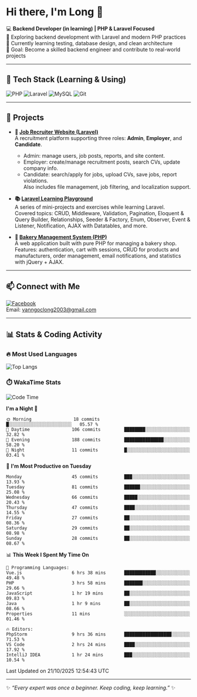 # Hi there, I'm Long 👋

💻 **Backend Developer (in learning) | PHP & Laravel Focused**  
🚀 Exploring backend development with Laravel and modern PHP practices  
🌱 Currently learning testing, database design, and clean architecture  
🎯 Goal: Become a skilled backend engineer and contribute to real-world projects  

---

## 🔧 Tech Stack (Learning & Using)
![PHP](https://img.shields.io/badge/PHP-777BB4?style=for-the-badge&logo=php&logoColor=white)
![Laravel](https://img.shields.io/badge/Laravel-FF2D20?style=for-the-badge&logo=laravel&logoColor=white)
![MySQL](https://img.shields.io/badge/MySQL-005C84?style=for-the-badge&logo=mysql&logoColor=white)
![Git](https://img.shields.io/badge/Git-F05032?style=for-the-badge&logo=git&logoColor=white)

---

## 🚀 Projects

- **💼 [Job Recruiter Website (Laravel)](https://github.com/ngoclong712/web_moi_gioi_viec_lam)**  
  A recruitment platform supporting three roles: **Admin**, **Employer**, and **Candidate**.  
  - Admin: manage users, job posts, reports, and site content.  
  - Employer: create/manage recruitment posts, search CVs, update company info.  
  - Candidate: search/apply for jobs, upload CVs, save jobs, report violations.  
  Also includes file management, job filtering, and localization support.

- **📚 [Laravel Learning Playground](https://github.com/ngoclong712/web_laravel)**  
  A series of mini-projects and exercises while learning Laravel.  
  Covered topics: CRUD, Middleware, Validation, Pagination, Eloquent & Query Builder, Relationships, Seeder & Factory, Enum, Observer, Event & Listener, Notification, AJAX with Datatables, and more.  

- **🍞 [Bakery Management System (PHP)](https://github.com/ngoclong712/Bakery_Management_System)**  
  A web application built with pure PHP for managing a bakery shop.  
  Features: authentication, cart with sessions, CRUD for products and manufacturers, order management, email notifications, and statistics with jQuery + AJAX.    

---

## 📫 Connect with Me
[![Facebook](https://img.shields.io/badge/Facebook-1877F2?style=for-the-badge&logo=facebook&logoColor=white)](https://facebook.com/vanngoclong712)    
Email: vanngoclong2003@gmail.com

---

## 📊 Stats & Coding Activity

### 🔥 Most Used Languages
![Top Langs](https://github-readme-stats.vercel.app/api/top-langs/?username=ngoclong712&layout=compact&theme=radical)

### ⏱️ WakaTime Stats
<!--START_SECTION:waka-->
![Code Time](http://img.shields.io/badge/Code%20Time-82%20hrs%2044%20mins-blue)

**I'm a Night 🦉** 

```text
🌞 Morning                18 commits          █░░░░░░░░░░░░░░░░░░░░░░░░   05.57 % 
🌆 Daytime                106 commits         ████████░░░░░░░░░░░░░░░░░   32.82 % 
🌃 Evening                188 commits         ███████████████░░░░░░░░░░   58.20 % 
🌙 Night                  11 commits          █░░░░░░░░░░░░░░░░░░░░░░░░   03.41 % 
```
📅 **I'm Most Productive on Tuesday** 

```text
Monday                   45 commits          ███░░░░░░░░░░░░░░░░░░░░░░   13.93 % 
Tuesday                  81 commits          ██████░░░░░░░░░░░░░░░░░░░   25.08 % 
Wednesday                66 commits          █████░░░░░░░░░░░░░░░░░░░░   20.43 % 
Thursday                 47 commits          ████░░░░░░░░░░░░░░░░░░░░░   14.55 % 
Friday                   27 commits          ██░░░░░░░░░░░░░░░░░░░░░░░   08.36 % 
Saturday                 29 commits          ██░░░░░░░░░░░░░░░░░░░░░░░   08.98 % 
Sunday                   28 commits          ██░░░░░░░░░░░░░░░░░░░░░░░   08.67 % 
```


📊 **This Week I Spent My Time On** 

```text
💬 Programming Languages: 
Vue.js                   6 hrs 38 mins       ████████████░░░░░░░░░░░░░   49.48 % 
PHP                      3 hrs 58 mins       ███████░░░░░░░░░░░░░░░░░░   29.66 % 
JavaScript               1 hr 19 mins        ██░░░░░░░░░░░░░░░░░░░░░░░   09.83 % 
Java                     1 hr 9 mins         ██░░░░░░░░░░░░░░░░░░░░░░░   08.66 % 
Properties               11 mins             ░░░░░░░░░░░░░░░░░░░░░░░░░   01.46 % 

🔥 Editors: 
PhpStorm                 9 hrs 36 mins       ██████████████████░░░░░░░   71.53 % 
VS Code                  2 hrs 24 mins       ████░░░░░░░░░░░░░░░░░░░░░   17.92 % 
IntelliJ IDEA            1 hr 24 mins        ███░░░░░░░░░░░░░░░░░░░░░░   10.54 % 
```


 Last Updated on 21/10/2025 12:54:43 UTC
<!--END_SECTION:waka-->


---

✨ *“Every expert was once a beginner. Keep coding, keep learning.”* ✨
<!--
**ngoclong712/ngoclong712** is a ✨ _special_ ✨ repository because its `README.md` (this file) appears on your GitHub profile.

Here are some ideas to get you started:

![Long's GitHub stats](https://github-readme-stats.vercel.app/api?username=ngoclong712&show_icons=true&theme=radical)  
- 🔭 I’m currently working on ...
- 🌱 I’m currently learning ...
- 👯 I’m looking to collaborate on ...
- 🤔 I’m looking for help with ...
- 💬 Ask me about ...
- 📫 How to reach me: ...
- 😄 Pronouns: ...
- ⚡ Fun fact: ...
-->
